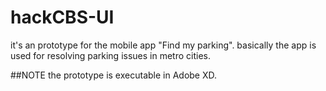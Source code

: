 # hackCBS-UI
it's an prototype for the mobile app "Find my parking".
basically the app is used for resolving parking issues in metro cities. 

##NOTE
the prototype is executable in Adobe XD.
